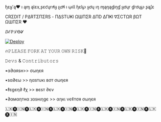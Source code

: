 ɧɛყ'ą❤️ ı ąɱ ąƖɛҳ ʂɛƈųrıɬყ ცơɬ  ı ῳıƖƖ ɧɛƖ℘ ყơų ıŋ ɱąŋąɠıŋɠ ყơųr ɠrơų℘ ʂąʄɛ


CRΣDIT / PΔRTΣΠΣRS - ΠΔSTUҜI ΩШΠΣR ΔΠD ΔΠҜI ∇ΣCTΩR βΩT ΩШΠΣR ❤️

ⅅℰℙℒᎾᎽ 

[![Deploy](https://www.herokucdn.com/deploy/button.svg)](https://heroku.com/deploy?template=https://github.com/Adarshbotmaker/ALEX-SECURITY.git)


🔥𝙿𝙻𝙴𝙰𝚂𝙴 𝙵𝙾𝚁𝙺 𝙰𝚃 𝚈𝙾𝚄𝚁 𝙾𝚆𝙽 𝚁𝙸𝚂𝙺👿


𝙳𝚎𝚟𝚜 & 𝙲𝚘𝚗𝚝𝚛𝚒𝚋𝚞𝚝𝚘𝚛𝚜

•α∂αяѕн>> σωηєя 

•ѕα∂єω >> ηαѕтυкι вσт σωηєя

•ℓєgєη∂ ℓχ >> вєѕт ∂єν 

•∂αмαηтнα נαѕнιηgє >> αηкι νє¢тσя σωηєя

🇱🇰🅧🇮🇳🅧🇱🇰🅧🇮🇳🅧🇱🇰🅧🇮🇳🅧🇱🇰🅧🇮🇳🅧🇱🇰🅧🇮🇳🅧🇱🇰🅧🇮🇳🅧🇱🇰🅧🇮🇳
